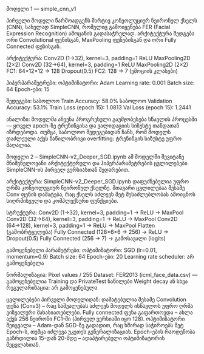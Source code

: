მოდელი 1 — simple_cnn_v1 

პირველი მოდელი წარმოადგენს მარტივ კონვოლუციურ ნეირონულ ქსელს (CNN), სახელად SimpleCNN, რომელიც გამოიყენება FER (Facial Expression Recognition) ამოცანის გადასაჭრელად. არქიტექტურა შედგება ორი Convolutional ფენისგან, MaxPooling ფენებისგან და ორი Fully Connected ფენისგან.

არქიტექტურა:
Conv2D (1→32), kernel=3, padding=1
ReLU
MaxPooling2D (2×2)
Conv2D (32→64), kernel=3, padding=1
ReLU
MaxPooling2D (2×2)
FC1: 64×12×12 → 128
Dropout(0.5)
FC2: 128 → 7 (ემოციის კლასები)

ჰიპერპარამეტრები:
ოპტიმიზატორი: Adam
Learning rate: 0.001
Batch size: 64
Epoch-ები: 15

შედეგები:
საბოლოო Train Accuracy: 58.0%
საბოლოო Validation Accuracy: 53.1%
Train Loss (epoch 15): 1.0813
Val Loss (epoch 15): 1.2441

ანალიზი:
მოდელმა აჩვენა პროგრესული გაუმჯობესება სწავლის პროცესში — ყოველ apoch-ზე ტრენინგისა და ვალიდაციის სიზუსტე თანდათან იზრდებოდა. თუმცა, საბოლოო შედეგებიდან ჩანს, რომ მოდელს დაძლეული აქვს ნაწილობრივი overfitting: ტრენინგის სიზუსტე უფრო მაღალია.




მოდელი 2 – SimpleCNN-v2_Deeper_SGD.ipynb
ამ მოდელში შევიტანე მნიშვნელოვანი არქიტექტურული და ჰიპერპარამეტრების ცვლილებები SimpleCNN-ის პირველ ვერსიასთან შედარებით.

არქიტექტურა:
SimpleCNN-v2_Deeper_SGD.ipynb დაფუძნებულია უფრო ღრმა კონვოლუციურ ნეირონულ ქსელზე. მთავარი ცვლილებაა მესამე Conv ფენის დამატება, რაც ქსელს აძლევს მეტ შესაძლებლობას ამოიცნოს სიღრმისეული და კომპლექსური ფუნქციები.

სტრუქტურა:
Conv2D (1→32), kernel=3, padding=1 → ReLU → MaxPool
Conv2D (32→64), kernel=3, padding=1 → ReLU → MaxPool
Conv2D (64→128), kernel=3, padding=1 → ReLU → MaxPool
Flatten (გამობრტყელება)
Fully Connected (128×6×6 → 256) → ReLU → Dropout(0.5)
Fully Connected (256 → 7) → გამოსავალი (logits)

გამოყენებული პარამეტრები:
ოპტიმიზატორი: SGD (lr=0.01, momentum=0.9)
Batch size: 64
Epoch-ები: 20
Learning rate scheduler: არ გამოყენებულა

ნორმალიზაცია: Pixel values / 255
Dataset: FER2013 (icml_face_data.csv) — გამოყენებულია Training და PrivateTest ნაწილები
Weight decay ან სხვა რეგულარიზაცია: არ გამოყენებულა

ცვლილებები პირველი მოდელიდან:
დამატებულია მესამე Convolution ფენა (Conv3) – რაც საშუალებას აძლევს მოდელს ისწავლოს უფრო ღრმა ვიზუალური მახასიათებლები.
Fully connected ფენა გაფართოვდა – ახლა აქვს 256 ნეირონი FC1-ში (პირველ ვერსიაში იყო 128).
ოპტიმიზატორი შეიცვალა – Adam-დან SGD-ზე გადადით, რაც ხშირად საჭიროებს მეტ Epoch-ს, თუმცა იძლევა უკეთეს გენერალიზაციას.
Epoch-ების რაოდენობა გაზრდილია 15-დან 20-მდე – ადაპტირებული ოპტიმიზატორის შეცვლასთან.
